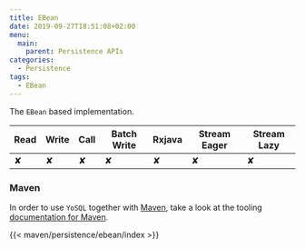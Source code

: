 ```yaml
---
title: EBean
date: 2019-09-27T18:51:08+02:00
menu:
  main:
    parent: Persistence APIs
categories:
  - Persistence
tags:
  - EBean
---
```


The `EBean` based implementation.

| Read | Write | Call | Batch Write | Rxjava | Stream Eager | Stream Lazy |
|------|-------|------|-------------|--------|--------------|-------------|
| ✘    | ✘     | ✘    | ✘           | ✘      | ✘            | ✘           |

### Maven

In order to use `YoSQL` together with [Maven](https://maven.apache.org/), take a look at the tooling [documentation
for Maven](/tooling/maven/).

{{< maven/persistence/ebean/index >}}
